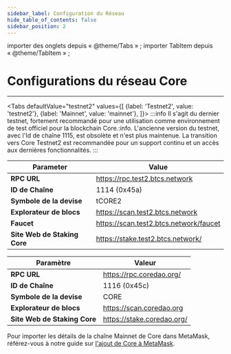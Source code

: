 ```yaml
---
sidebar_label: Configuration du Réseau
hide_table_of_contents: false
sidebar_position: 2
---
```


importer des onglets depuis « @theme/Tabs » ;
importer TabItem depuis « @theme/TabItem » ;

# Configurations du réseau Core

---

<Tabs defaultValue="testnet2" values={[
{label: 'Testnet2', value: 'testnet2'},
{label: 'Mainnet', value: 'mainnet'},
]}> <TabItem value="testnet2">
:::info
Il s'agit du dernier testnet, fortement recommandé pour une utilisation comme environnement de test officiel pour la blockchain Core.:info. L'ancienne version du testnet, avec l'Id de chaîne 1115, est obsolète et n'est plus maintenue. La transition vers Core Testnet2 est recommandée pour un support continu et un accès aux dernières fonctionnalités.
:::

| **Parameter**                | **Value**                                                                                              |
| ---------------------------- | ------------------------------------------------------------------------------------------------------ |
| **RPC URL**                  | https://rpc.test2.btcs.network         |
| **ID de Chaîne**             | 1114 (0x45a)                                                                        |
| **Symbole de la devise**     | tCORE2                                                                                                 |
| **Explorateur de blocs**     | https://scan.test2.btcs.network        |
| **Faucet**                   | https://scan.test2.btcs.network/faucet |
| **Site Web de Staking Core** | https://stake.test2.btcs.network/      |

</TabItem>

<TabItem value="mainnet">

| **Paramètre**                | **Valeur**                                                                 |
| ---------------------------- | -------------------------------------------------------------------------- |
| **RPC URL**                  | https://rpc.coredao.org/   |
| **ID de Chaîne**             | 1116 (0x45c)                                            |
| **Symbole de la devise**     | CORE                                                                       |
| **Explorateur de blocs**     | https://scan.coredao.org   |
| **Site Web de Staking Core** | https://stake.coredao.org/ |

Pour importer les détails de la chaîne Mainnet de Core dans MetaMask, référez-vous à notre guide sur [l'ajout de Core à MetaMask](https://medium.com/@core_dao/add-core-to-metamask-7b1dd90041ce).

</TabItem>
</Tabs>
